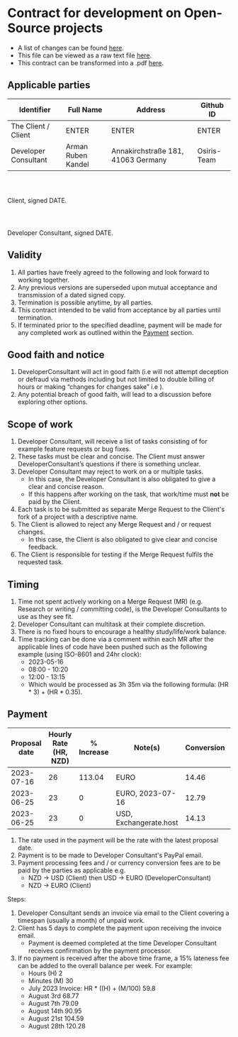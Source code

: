 #  Contract for development on Open-Source projects
- A list of changes can be found [here](https://github.com/Osiris-Team/Osiris-Team/commits/main/open_source_dev_contract.md).
- This file can be viewed as a raw text file [here](https://raw.githubusercontent.com/Osiris-Team/Osiris-Team/main/open_source_dev_contract.md).
- This contract can be transformed into a .pdf [here](https://md2pdf.netlify.app/).

## Applicable parties
| Identifier  | Full Name | Address | Github ID |
| ----------- | ----------- |----------- | ----------- |
| The Client / Client | ENTER | ENTER | ENTER |
| Developer Consultant | Arman Ruben Kandel | Annakirchstraße 181, 41063 Germany | Osiris-Team |

```



```
Client, signed DATE.

```



```
Developer Consultant, signed DATE.

## Validity
1. All parties have freely agreed to the following and look forward to working together.
1. Any previous versions are superseded upon mutual acceptance and transmission of a dated signed copy.
1. Termination is possible anytime, by all parties.
1. This contract intended to be valid from acceptance by all parties until termination.
1. If terminated prior to the specified deadline, payment will be made for any completed work
as outlined within the [Payment](#Payment) section.

## Good faith and notice
1. DeveloperConsultant will act in good faith (i.e will not attempt deception or defraud
via methods including but not limited to double billing of hours or making “changes for changes sake” i.e ).
1. Any potential breach of good faith, will lead to a discussion before
exploring other options.

## Scope of work
1. Developer Consultant, will receive a list of tasks consisting of for example feature requests or bug fixes.
1. These tasks must be clear and concise. The Client must answer DeveloperConsultant’s questions if there is something unclear.
1. Developer Consultant may reject to work on a or multiple tasks.
    - In this case, the Developer Consultant is also obligated to give a clear and concise reason.
    - If this happens after working on the task, that work/time must **not** be paid by the Client.  
1. Each task is to be submitted as separate Merge Request to the Client's fork of a project with a descriptive name.
1. The Client is allowed to reject any Merge Request and / or request changes.
    - In this case, the Client is also obligated to give clear and concise feedback.
1. The Client is responsible for testing if the Merge Request fulfils the requested task.

## Timing
1. Time not spent actively working on a Merge Request (MR)
(e.g. Research or writing / committing code), is the Developer Consultants to use as they see fit.
1. Developer Consultant can multitask at their complete discretion.
1. There is no fixed hours to encourage a healthy study/life/work balance.
1. Time tracking can be done via a comment within each MR after the applicable lines of code
have been pushed such as the following example (using ISO-8601 and 24hr clock):
    - 2023-05-16
    - 08:00 - 10:20
    - 12:00 - 13:15
    - Which would be processed as 3h 35m via the following formula: (HR * 3) + (HR * 0.35).

## Payment
| Proposal date | Hourly Rate (HR, NZD)	| % Increase | Note(s) | Conversion | Exchange rate |
| ------------- | --------------------- | ---------- | ------- | ---------- | ------------- |
| 2023-07-16    | 26                    | 113.04     | EURO	   | 14.46      | 0.5561        |
| 2023-06-25    | 23                    | 0          | EURO, 2023-07-16 | 12.79 |           |
| 2023-06-25    | 23                    | 0          | USD, Exchangerate.host| 14.13 | N/A  |

1. The rate used in the payment will be the rate with the latest proposal date.
1. Payment is to be made to Developer Consultant's PayPal email.
1. Payment processing fees and / or currency conversion fees are to be paid by the parties as applicable e.g.
    - NZD -> USD (Client) then USD -> EURO (DeveloperConsultant)
    - NZD -> EURO (Client)

Steps:
1. Developer Consultant sends an invoice via email to the Client covering a timespan (usually a month) of unpaid work.
1. Client has 5 days to complete the payment upon receiving the invoice email.
    - Payment is deemed completed at the time Developer Consultant receives
      confirmation by the payment processor.
1. If no payment is received after the above time frame, a 15% lateness fee can be added to the overall balance per week.
For example:
    - Hours (H)	2
    - Minutes (M)	30
    - July 2023 Invoice: HR * ((H) + (M/100)	59.8
    - August 3rd	68.77
    - August 7th	79.09
    - August 14th	90.95
    - August 21st	104.59
    - August 28th	120.28
